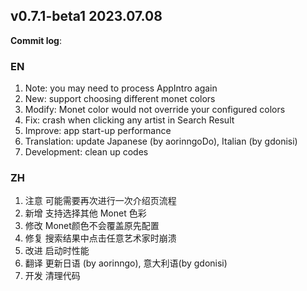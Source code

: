 ## **v0.7.1-beta1 2023.07.08**

**Commit log**:

### EN
1. Note: you may need to process AppIntro again
2. New: support choosing different monet colors
3. Modify: Monet color would not override your configured colors
4. Fix: crash when clicking any artist in Search Result
5. Improve: app start-up performance
6. Translation: update Japanese (by aorinngoDo), Italian (by gdonisi)
7. Development: clean up codes


### ZH
1. 注意 可能需要再次进行一次介绍页流程
2. 新增 支持选择其他 Monet 色彩
3. 修改 Monet颜色不会覆盖原先配置
4. 修复 搜索结果中点击任意艺术家时崩溃
5. 改进 启动时性能
6. 翻译 更新日语 (by aorinngo), 意大利语(by gdonisi)
7. 开发 清理代码


